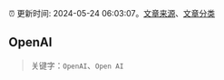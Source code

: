 :alarm_clock: 更新时间: 2024-05-24 06:03:07。[文章来源](/README.md)、[文章分类](/TAGS.md)

## OpenAI


> 关键字：`OpenAI`、`Open AI`



